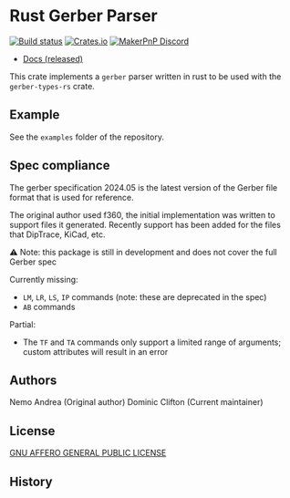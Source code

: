 # Rust Gerber Parser
[![Build status][build-status-badge]][build-status]
[![Crates.io][crates-io-badge]][crates-io]
[![MakerPnP Discord][discord-badge]][discord]

- [Docs (released)](https://docs.rs/gerber-types/)

This crate implements a `gerber` parser written in rust to be used with the `gerber-types-rs` crate.

## Example

See the `examples` folder of the repository.

## Spec compliance

The gerber specification 2024.05 is the latest version of the Gerber file format that is used for reference.

The original author used f360, the initial implementation was written to support files it generated.
Recently support has been added for the files that DipTrace, KiCad, etc.

⚠️ Note: this package is still in development and does not cover the full Gerber spec

Currently missing:

* `LM`, `LR`, `LS`, `IP` commands (note: these are deprecated in the spec)
* `AB` commands

Partial:

* The `TF` and `TA` commands only support a limited range of arguments; custom attributes will result in an error

## Authors

Nemo Andrea (Original author)
Dominic Clifton (Current maintainer)

## License

[GNU AFFERO GENERAL PUBLIC LICENSE](https://www.gnu.org/licenses/agpl-3.0.en.html)

## History


<!-- Badges -->

[build-status]: https://github.com/makerpnp/gerber-parser/actions/workflows/ci.yml
[build-status-badge]: https://github.com/makerpnp/gerber-parser/workflows/CI/badge.svg
[crates-io]: https://crates.io/crates/gerber_parser
[crates-io-badge]: https://img.shields.io/crates/v/gerber_parser.svg
[discord]: https://discord.gg/ffwj5rKZuf
[discord-badge]: https://img.shields.io/discord/1255867192503832688?label=MakerPnP%20discord&color=%2332c955
